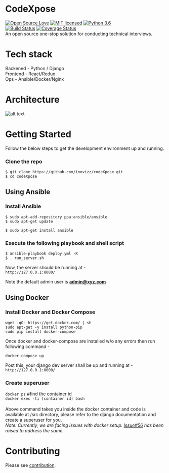 # CodeXpose
[![Open Source Love](https://badges.frapsoft.com/os/v1/open-source.png?v=103)](https://github.com/Imaginea/codeXpose)
[![MIT licensed](https://img.shields.io/badge/license-MIT-blue.svg)](https://opensource.org/licenses/mit-license.php)
[![Python 3.6](https://img.shields.io/badge/python-3.6-blue.svg)](https://www.python.org/downloads/release/python-360/)</br>
[![Build Status](https://travis-ci.org/Imaginea/codeXpose.svg?branch=master)](https://travis-ci.org/Imaginea/codeXpose)
[![Coverage Status](https://coveralls.io/repos/github/Imaginea/codeXpose/badge.svg?branch=master)](https://coveralls.io/github/Imaginea/codeXpose?branch=master)</br>
An open source one-stop solution for conducting technical interviews.

# Tech stack
Backened  - Python / Django<br>
Frontend - React/Redux<br>
Ops - Ansible/Docker/Nginx

# Architecture 
![alt text](https://github.com/inovizz/codeXpose/blob/master/architecturediagram.png?raw=true)

# Getting Started
Follow the below steps to get the development environment up and running.

### Clone the repo
`$ git clone https://github.com/inovizz/codeXpose.git`<br>
`$ cd codeXpose`<br>

## Using Ansible 
### Install Ansible
`$ sudo apt-add-repository ppa:ansible/ansible`<br>
`$ sudo apt-get update`<br>

`$ sudo apt-get install ansible`<br>

### Execute the following playbook and shell script
`$ ansible-playbook deploy.yml -K`<br>
`$ . run_server.sh`<br>

Now, the server should be running at - <br>
`http://127.0.0.1:8000/`

Note the default admin user is **admin@xyz.com**<br>

## Using Docker
### Install Docker and Docker Compose
`wget -qO- https://get.docker.com/ | sh`<br>
`sudo apt-get -y install python-pip`<br>
`sudo pip install docker-compose`<br>

Once docker and docker-compose are installed w/o any errors then run following command - 

`docker-compose up`

Post this, your django dev server shall be up and running at - <br>
`http://127.0.0.1:8000/`

### Create superuser
`docker ps` #find the container id<br>
`docker exec -ti [container id] bash`<br><br>
Above command takes you inside the docker container and code is available at /src directory, please refer to the django documentation and create a superuser for you.<br>
*Note: Currently, we are facing issues with docker setup. [Issue#56](https://github.com/Imaginea/codeXpose/issues/56) has been raised to address the same.*<br>

# Contributing
Please see [contribution](CONTRIBUTING.md).
